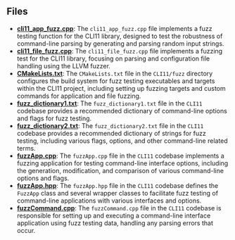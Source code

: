 
## Files
- **[cli11_app_fuzz.cpp](fuzz/cli11_app_fuzz.cpp.driver.md)**: The `cli11_app_fuzz.cpp` file implements a fuzz testing function for the CLI11 library, designed to test the robustness of command-line parsing by generating and parsing random input strings.
- **[cli11_file_fuzz.cpp](fuzz/cli11_file_fuzz.cpp.driver.md)**: The `cli11_file_fuzz.cpp` file implements a fuzzing test for the CLI11 library, focusing on parsing and configuration file handling using the LLVM fuzzer.
- **[CMakeLists.txt](fuzz/CMakeLists.txt.driver.md)**: The `CMakeLists.txt` file in the `CLI11/fuzz` directory configures the build system for fuzz testing executables and targets within the CLI11 project, including setting up fuzzing targets and custom commands for application and file fuzzing.
- **[fuzz_dictionary1.txt](fuzz/fuzz_dictionary1.txt.driver.md)**: The `fuzz_dictionary1.txt` file in the `CLI11` codebase provides a recommended dictionary of command-line options and flags for fuzz testing.
- **[fuzz_dictionary2.txt](fuzz/fuzz_dictionary2.txt.driver.md)**: The `fuzz_dictionary2.txt` file in the `CLI11` codebase provides a recommended dictionary of strings for fuzz testing, including various flags, options, and other command-line related terms.
- **[fuzzApp.cpp](fuzz/fuzzApp.cpp.driver.md)**: The `fuzzApp.cpp` file in the `CLI11` codebase implements a fuzzing application for testing command-line interface options, including the generation, modification, and comparison of various command-line options and flags.
- **[fuzzApp.hpp](fuzz/fuzzApp.hpp.driver.md)**: The `fuzzApp.hpp` file in the `CLI11` codebase defines the `FuzzApp` class and several wrapper classes to facilitate fuzz testing of command-line applications with various interfaces and options.
- **[fuzzCommand.cpp](fuzz/fuzzCommand.cpp.driver.md)**: The `fuzzCommand.cpp` file in the `CLI11` codebase is responsible for setting up and executing a command-line interface application using fuzz testing data, handling any parsing errors that occur.
